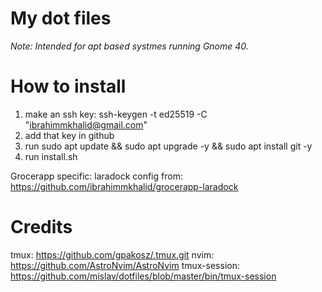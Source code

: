 
# My dot files

*Note: Intended for apt based systmes running Gnome 40.*

# How to install
1. make an ssh key: ssh-keygen -t ed25519 -C "ibrahimmkhalid@gmail.com"
2. add that key in github
3. run sudo apt update && sudo apt upgrade -y && sudo apt install git -y
4. run install.sh

Grocerapp specific:
laradock config from: https://github.com/ibrahimmkhalid/grocerapp-laradock

# Credits 
tmux: https://github.com/gpakosz/.tmux.git
nvim: https://github.com/AstroNvim/AstroNvim
tmux-session: https://github.com/mislav/dotfiles/blob/master/bin/tmux-session
